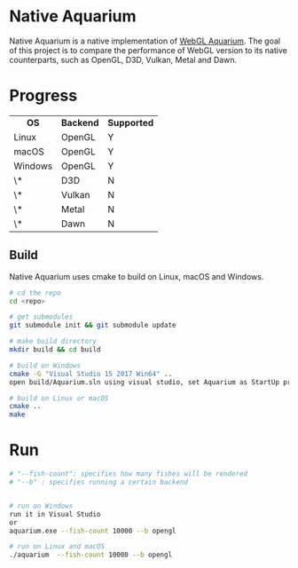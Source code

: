 #  Native Aquarium
Native Aquarium is a native implementation of [WebGL Aquarium](https://github.com/WebGLSamples/WebGLSamples.github.io). The goal of this project is to compare the performance of WebGL version to its native counterparts, such as OpenGL, D3D, Vulkan, Metal and Dawn.

# Progress
<table>
  <tr align=center>
    <td><strong>OS</td>
    <td><strong>Backend</td>
    <td><strong>Supported</td>
  </tr>
  <tr align=left>
    <td>Linux</td>
    <td>OpenGL</td>
    <td>Y</td>
  </tr>
  <tr align=left>
    <td>macOS</td>
    <td>OpenGL</td>
    <td>Y</td>
  </tr>
  <tr align=left>
    <td>Windows</td>
    <td>OpenGL</td>
    <td>Y</td>
  </tr>
  <tr align=left>
    <td>\*</td>
    <td>D3D</td>
    <td>N</td>
  </tr>
  <tr align=left>
    <td>\*</td>
    <td>Vulkan</td>
    <td>N</td>
  </tr>
  <tr align=left>
    <td>\*</td>
    <td>Metal</td>
    <td>N</td>
  </tr>
  <tr align=left>
    <td>\*</td>
    <td>Dawn</td>
    <td>N</td>
  </tr>
</table>


## Build

Native Aquarium uses cmake to build on Linux, macOS and Windows.
```sh
# cd the repo
cd <repo>

# get submodules
git submodule init && git submodule update

# make build directory
mkdir build && cd build

# build on Windows
cmake -G "Visual Studio 15 2017 Win64" ..
open build/Aquarium.sln using visual studio, set Aquarium as StartUp project and build

# build on Linux or macOS
cmake ..
make
```

# Run
```sh
# "--fish-count": specifies how many fishes will be rendered
# "--b" : specifies running a certain backend


# run on Windows
run it in Visual Studio
or
aquarium.exe --fish-count 10000 --b opengl

# run on Linux and macOS
./aquarium  --fish-count 10000 --b opengl
```
